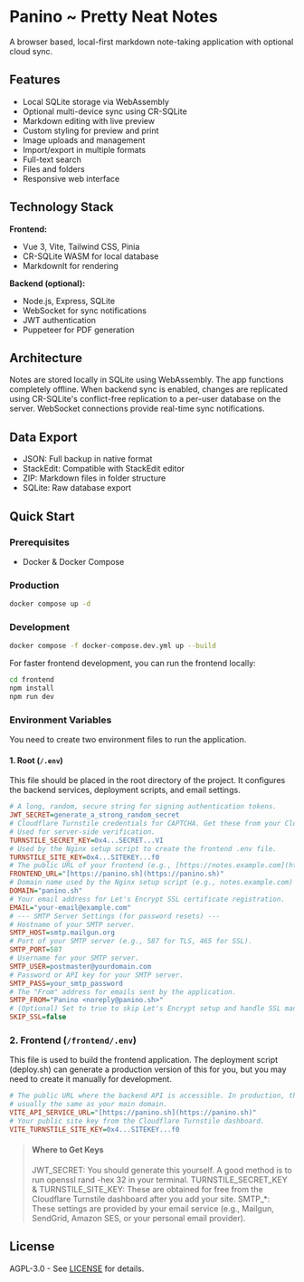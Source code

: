 # Panino ~ Pretty Neat Notes

A browser based, local-first markdown note-taking application with optional cloud sync.

## Features
- Local SQLite storage via WebAssembly
- Optional multi-device sync using CR-SQLite
- Markdown editing with live preview
- Custom styling for preview and print
- Image uploads and management
- Import/export in multiple formats
- Full-text search
- Files and folders 
- Responsive web interface

## Technology Stack

**Frontend:**
- Vue 3, Vite, Tailwind CSS, Pinia
- CR-SQLite WASM for local database
- MarkdownIt for rendering

**Backend (optional):**
- Node.js, Express, SQLite
- WebSocket for sync notifications
- JWT authentication
- Puppeteer for PDF generation

## Architecture

Notes are stored locally in SQLite using WebAssembly. The app functions completely offline. When backend sync is enabled, changes are replicated using CR-SQLite's conflict-free replication to a per-user database on the server. WebSocket connections provide real-time sync notifications.

## Data Export

- JSON: Full backup in native format
- StackEdit: Compatible with StackEdit editor
- ZIP: Markdown files in folder structure
- SQLite: Raw database export

## Quick Start

### Prerequisites
- Docker & Docker Compose

### Production
```bash
docker compose up -d
```

### Development
```bash
docker compose -f docker-compose.dev.yml up --build
```

For faster frontend development, you can run the frontend locally:
```bash
cd frontend
npm install
npm run dev
```


### Environment Variables

You need to create two environment files to run the application.

#### 1. Root (`/.env`)

This file should be placed in the root directory of the project. It configures the backend services, deployment scripts, and email settings.

```ini
# A long, random, secure string for signing authentication tokens.
JWT_SECRET=generate_a_strong_random_secret
# Cloudflare Turnstile credentials for CAPTCHA. Get these from your Cloudflare dashboard.
# Used for server-side verification.
TURNSTILE_SECRET_KEY=0x4...SECRET...VI
# Used by the Nginx setup script to create the frontend .env file.
TURNSTILE_SITE_KEY=0x4...SITEKEY...f0
# The public URL of your frontend (e.g., [https://notes.example.com](https://notes.example.com))
FRONTEND_URL="[https://panino.sh](https://panino.sh)"
# Domain name used by the Nginx setup script (e.g., notes.example.com)
DOMAIN="panino.sh"
# Your email address for Let's Encrypt SSL certificate registration.
EMAIL="your-email@example.com"
# --- SMTP Server Settings (for password resets) ---
# Hostname of your SMTP server.
SMTP_HOST=smtp.mailgun.org
# Port of your SMTP server (e.g., 587 for TLS, 465 for SSL).
SMTP_PORT=587
# Username for your SMTP server.
SMTP_USER=postmaster@yourdomain.com
# Password or API key for your SMTP server.
SMTP_PASS=your_smtp_password
# The "From" address for emails sent by the application.
SMTP_FROM="Panino <noreply@panino.sh>"
# (Optional) Set to true to skip Let's Encrypt setup and handle SSL manually.
SKIP_SSL=false
```
### 2. Frontend (`/frontend/.env`)

This file is used to build the frontend application. The deployment script (deploy.sh) can generate a production version of this for you, but you may need to create it manually for development.

```ini
# The public URL where the backend API is accessible. In production, this is
# usually the same as your main domain.
VITE_API_SERVICE_URL="[https://panino.sh](https://panino.sh)"
# Your public site key from the Cloudflare Turnstile dashboard.
VITE_TURNSTILE_SITE_KEY=0x4...SITEKEY...f0
```

> #### Where to Get Keys
> JWT_SECRET: You should generate this yourself. A good method is to run openssl rand -hex 32 in your terminal.
> TURNSTILE_SECRET_KEY & TURNSTILE_SITE_KEY: These are obtained for free from the Cloudflare Turnstile dashboard after you add your site.
> SMTP_*: These settings are provided by your email service (e.g., Mailgun, SendGrid, Amazon SES, or your personal email provider).


## License

AGPL-3.0 - See [LICENSE](LICENSE) for details.
